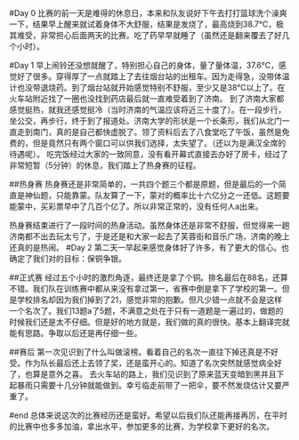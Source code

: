 #Day 0
比赛的前一天是难得的休息日，本来和队友说好下午去打打篮球洗个澡爽一下，结果早上醒来就试着身体不大舒服，结果是发烧了，最高烧到38.7℃，极其难受，非常担心后面两天的比赛。吃了药早早就睡了（虽然还是翻来覆去了好几个小时）。

#Day 1
早上闹铃还没想就醒了，特别担心自己的身体，量了量体温，37.6℃，感觉好了很多。穿得厚了一点就踏上了去往烟台站的出租车。因为走得急，没带体温计也没带退烧药。到了烟台站就开始感觉特别不舒服，至少又是38℃以上了。在火车站附近找了一圈也没找到药店最后就一直难受着到了济南。
到了济南大家都感觉挺热，就我还感觉挺冷（当时济南的气温应该将近三十度了）。在一段步行，坐公交，再步行，终于到了报道处。济南大学的形状是一个长条形，我们从北门一直走到南门，真的是自己都快虚脱了。领了资料后去了八食堂吃了午饭，虽然是免费的，但是竟然只有两个窗口可以供我们选择，太失望了。（还以为是满汉全席的待遇呢）。
吃完饭经过大家的一致同意，没有看开幕式直接去办好了房卡，经过了非常短暂（5分钟）的休息，我们踏上了热身赛的征程。

##热身赛
热身赛还是非常简单的，一共四个题三个都是原题，但是最后的一个简直是神仙题，只能靠蒙。队友算了一下，蒙对的概率比十六亿分之一还低。这题要能蒙中，买彩票早中了几百个亿了。所以非常正常的，没有任何人a出来。

热身赛结束进行了一段时间的热身活动。虽然身体还是非常不舒服，但觉得来一趟济南都不出去玩太亏了，于是还是和大家一起去了芙蓉街和音乐广场，济南的晚上还真的是热闹。
#Day 2
第二天一早起来感觉身体好了许多，有了更大的信心。也确定了我们对的目标：保铜争银。

##正式赛
经过五个小时的激烈角逐，最终还是拿了个铜。排名最后在88名，还算不错。我们队在训练赛中都从来没有拿过第一，省赛中倒是拿下了学校的第一。但是学校排名却因为我们掉到了21，感觉非常的抱歉。但凡少错一点就不会是这样一个名次了。我们13题a了5题，不满意之处在于只有一道题是一遍过的，做题的时候我们还是太不仔细。但是好的地方就是，我们做的真的很快。基本上翻译完就能有思路。争取以后还是再仔细一些。

##赛后
第一次见识到了什么叫做滚榜。看着自己的名次一直往下掉还真是不好受。作为队长最后还上去领了奖，还是蛮开心的。知道了名次突然就感觉病全好了，也算是意外之喜。
去火车站的路上，我们见识到了原来蓝天变暗到黑并且下起暴雨只需要十几分钟就能做到。幸亏临走前带了一把伞，要不然发烧估计又要严重了。

#end
总体来说这次的比赛经历还是蛮好。希望以后我们队还能再接再厉，在平时的比赛中也多多加油，拿出水平，参加更多的比赛，为学校拿下更好的名次。
